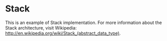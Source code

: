 Stack
=====

This is an example of Stack implementation.
For more information about the Stack architecture, visit Wikipedia: http://en.wikipedia.org/wiki/Stack_(abstract_data_type).
